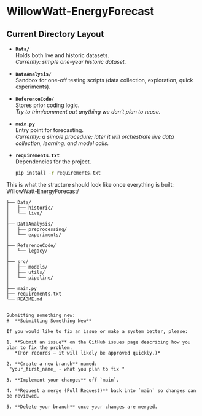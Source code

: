 # WillowWatt-EnergyForecast

## Current Directory Layout
- **`Data/`**  
  Holds both live and historic datasets.  
  *Currently: simple one-year historic dataset.*

- **`DataAnalysis/`**  
  Sandbox for one-off testing scripts (data collection, exploration, quick experiments).

- **`ReferenceCode/`**  
  Stores prior coding logic.  
  *Try to trim/comment out anything we don’t plan to reuse.*

- **`main.py`**  
  Entry point for forecasting.  
  *Currently: a simple procedure; later it will orchestrate live data collection, learning, and model calls.*

- **`requirements.txt`**  
  Dependencies for the project.  
  ```bash
  pip install -r requirements.txt


This is what the structure should look like once everything is built:
WillowWatt-EnergyForecast/


```plaintext
├── Data/                 
│   ├── historic/          
│   └── live/              
│
├── DataAnalysis/          
│   ├── preprocessing/     
│   └── experiments/      
│
├── ReferenceCode/       
│   └── legacy/          
│
├── src/               
│   ├── models/          
│   ├── utils/      
│   └── pipeline/       
│
├── main.py              
├── requirements.txt      
└── README.md


Submitting something new:
#  **Submitting Something New**

If you would like to fix an issue or make a system better, please:

1. **Submit an issue** on the GitHub issues page describing how you plan to fix the problem.  
   *(For records — it will likely be approved quickly.)*

2. **Create a new branch** named:  
 "your_first_name_ - what you plan to fix "

3. **Implement your changes** off `main`.

4. **Request a merge (Pull Request)** back into `main` so changes can be reviewed.

5. **Delete your branch** once your changes are merged. 




